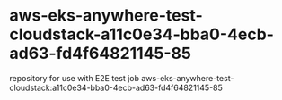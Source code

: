 # aws-eks-anywhere-test-cloudstack-a11c0e34-bba0-4ecb-ad63-fd4f64821145-85
repository for use with E2E test job aws-eks-anywhere-test-cloudstack:a11c0e34-bba0-4ecb-ad63-fd4f64821145-85
